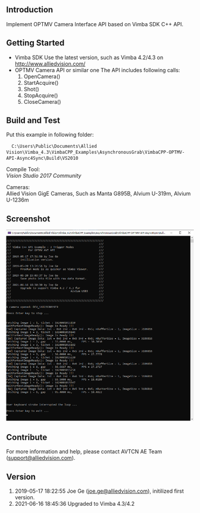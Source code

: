 ## Introduction 
Implement OPTMV Camera Interface API based on Vimba SDK C++ API.

## Getting Started
* Vimba SDK
  Use the latest version, such as Vimba 4.2/4.3 on http://www.alliedvision.com/
* OPTMV Camera API or similar one
  The API includes following calls:
  1. OpenCamera()
  2. StartAcquire()
  3. Shot()
  4. StopAcquire()
  5. CloseCamera()



## Build and Test

  Put this example in following folder:
  ```
    C:\Users\Public\Documents\Allied Vision\Vimba_4.3\VimbaCPP_Examples\AsynchronousGrab\VimbaCPP-OPTMV-API-Async4Sync\Build\VS2010
  ```

  Compile Tool:  
    *Vision Studio 2017 Community*

  Cameras:  
    Allied Vision GigE Cameras, Such as Manta G895B, Alvium U-319m, Alvium U-1236m

## Screenshot
![](screenshot.png)

## Contribute
  For more information and help, please contact AVTCN AE Team (support@alliedvision.com).


## Version
  1. 2019-05-17 18:22:55 Joe Ge (joe.ge@alliedvision.com), initilized first version.
  2. 2021-06-16 18:45:36 Upgraded to Vimba 4.3/4.2

